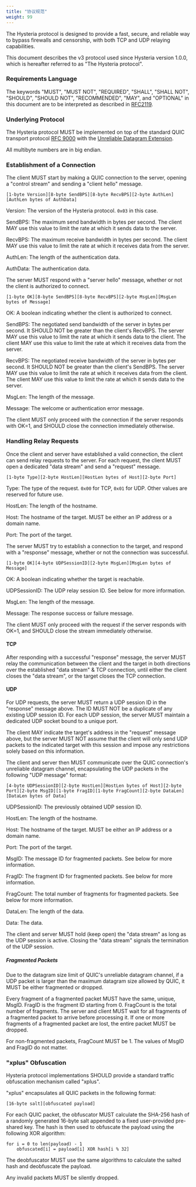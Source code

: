 ```yaml
---
title: "协议规范"
weight: 99
---
```


The Hysteria protocol is designed to provide a fast, secure, and reliable way to bypass firewalls and censorship, with both TCP and UDP relaying capabilities.

This document describes the v3 protocol used since Hysteria version 1.0.0, which is hereafter referred to as "The Hysteria protocol".

### Requirements Language

The keywords "MUST", "MUST NOT", "REQUIRED", "SHALL", "SHALL NOT", "SHOULD", "SHOULD NOT", "RECOMMENDED", "MAY", and "OPTIONAL" in this document are to be interpreted as described in [RFC2119](https://datatracker.ietf.org/doc/html/rfc2119).

### Underlying Protocol

The Hysteria protocol MUST be implemented on top of the standard QUIC transport protocol [RFC 9000](https://datatracker.ietf.org/doc/html/rfc9000) with the [Unreliable Datagram Extension](https://datatracker.ietf.org/doc/draft-ietf-quic-datagram/).

All multibyte numbers are in big endian.

### Establishment of a Connection

The client MUST start by making a QUIC connection to the server, opening a "control stream" and sending a "client hello" message.

```
[1-byte Version][8-byte SendBPS][8-byte RecvBPS][2-byte AuthLen][AuthLen bytes of AuthData]
```

Version: The version of the Hysteria protocol. `0x03` in this case.

SendBPS: The maximum send bandwidth in bytes per second. The client MAY use this value to limit the rate at which it sends data to the server.

RecvBPS: The maximum receive bandwidth in bytes per second. The client MAY use this value to limit the rate at which it receives data from the server.

AuthLen: The length of the authentication data.

AuthData: The authentication data.

The server MUST respond with a "server hello" message, whether or not the client is authorized to connect.

```
[1-byte OK][8-byte SendBPS][8-byte RecvBPS][2-byte MsgLen][MsgLen bytes of Message]
```

OK: A boolean indicating whether the client is authorized to connect.

SendBPS: The negotiated send bandwidth of the server in bytes per second. It SHOULD NOT be greater than the client's RecvBPS. The server MAY use this value to limit the rate at which it sends data to the client. The client MAY use this value to limit the rate at which it receives data from the server.

RecvBPS: The negotiated receive bandwidth of the server in bytes per second. It SHOULD NOT be greater than the client's SendBPS. The server MAY use this value to limit the rate at which it receives data from the client. The client MAY use this value to limit the rate at which it sends data to the server.

MsgLen: The length of the message.

Message: The welcome or authentication error message.

The client MUST only proceed with the connection if the server responds with OK=1, and SHOULD close the connection immediately otherwise.

### Handling Relay Requests

Once the client and server have established a valid connection, the client can send relay requests to the server. For each request, the client MUST open a dedicated "data stream" and send a "request" message.

```
[1-byte Type][2-byte HostLen][HostLen bytes of Host][2-byte Port]
```

Type: The type of the request. `0x00` for TCP, `0x01` for UDP. Other values are reserved for future use.

HostLen: The length of the hostname.

Host: The hostname of the target. MUST be either an IP address or a domain name.

Port: The port of the target.

The server MUST try to establish a connection to the target, and respond with a "response" message, whether or not the connection was successful.

```
[1-byte OK][4-byte UDPSessionID][2-byte MsgLen][MsgLen bytes of Message]
```

OK: A boolean indicating whether the target is reachable.

UDPSessionID: The UDP relay session ID. See below for more information.

MsgLen: The length of the message.

Message: The response success or failure message.

The client MUST only proceed with the request if the server responds with OK=1, and SHOULD close the stream immediately otherwise.

#### TCP

After responding with a successful "response" message, the server MUST relay the communication between the client and the target in both directions over the established "data stream" & TCP connection, until either the client closes the "data stream", or the target closes the TCP connection.

#### UDP

For UDP requests, the server MUST return a UDP session ID in the "response" message above. The ID MUST NOT be a duplicate of any existing UDP session ID. For each UDP session, the server MUST maintain a dedicated UDP socket bound to a unique port.

The client MAY indicate the target's address in the "request" message above, but the server MUST NOT assume that the client will only send UDP packets to the indicated target with this session and impose any restrictions solely based on this information.

The client and server then MUST communicate over the QUIC connection's unreliable datagram channel, encapsulating the UDP packets in the following "UDP message" format:

```
[4-byte UDPSessionID][2-byte HostLen][HostLen bytes of Host][2-byte Port][2-byte MsgID][1-byte FragID][1-byte FragCount][2-byte DataLen][DataLen bytes of Data]
```

UDPSessionID: The previously obtained UDP session ID.

HostLen: The length of the hostname.

Host: The hostname of the target. MUST be either an IP address or a domain name.

Port: The port of the target.

MsgID: The message ID for fragmented packets. See below for more information.

FragID: The fragment ID for fragmented packets. See below for more information.

FragCount: The total number of fragments for fragmented packets. See below for more information.

DataLen: The length of the data.

Data: The data.

The client and server MUST hold (keep open) the "data stream" as long as the UDP session is active. Closing the "data stream" signals the termination of the UDP session.

##### Fragmented Packets

Due to the datagram size limit of QUIC's unreliable datagram channel, if a UDP packet is larger than the maximum datagram size allowed by QUIC, it MUST be either fragmented or dropped.

Every fragment of a fragmented packet MUST have the same, unique, MsgID. FragID is the fragment ID starting from 0. FragCount is the total number of fragments. The server and client MUST wait for all fragments of a fragmented packet to arrive before processing it. If one or more fragments of a fragmented packet are lost, the entire packet MUST be dropped.

For non-fragmented packets, FragCount MUST be 1. The values of MsgID and FragID do not matter.

### "xplus" Obfuscation

Hysteria protocol implementations SHOULD provide a standard traffic obfuscation mechanism called "xplus".

"xplus" encapsulates all QUIC packets in the following format:

```
[16-byte salt][obfuscated payload]
```

For each QUIC packet, the obfuscator MUST calculate the SHA-256 hash of a randomly generated 16-byte salt appended to a fixed user-provided pre-shared key. The hash is then used to obfuscate the payload using the following XOR algorithm:

```
for i = 0 to len(payload) - 1
    obfuscated[i] = payload[i] XOR hash[i % 32]
```

The deobfuscator MUST use the same algorithms to calculate the salted hash and deobfuscate the payload.

Any invalid packets MUST be silently dropped.